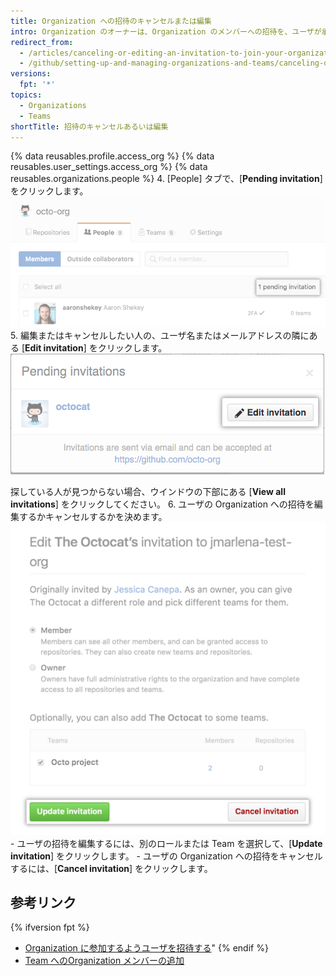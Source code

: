 ```yaml
---
title: Organization への招待のキャンセルまたは編集
intro: Organization のオーナーは、Organization のメンバーへの招待を、ユーザが承認する前ならいつでもキャンセルまたは編集できます。
redirect_from:
  - /articles/canceling-or-editing-an-invitation-to-join-your-organization
  - /github/setting-up-and-managing-organizations-and-teams/canceling-or-editing-an-invitation-to-join-your-organization
versions:
  fpt: '*'
topics:
  - Organizations
  - Teams
shortTitle: 招待のキャンセルあるいは編集
---
```


{% data reusables.profile.access_org %}
{% data reusables.user_settings.access_org %}
{% data reusables.organizations.people %}
4. [People] タブで、[**Pending invitation**] をクリックします。 ![招待の保留リンク](/assets/images/help/organizations/pending-invitation-link.png)
5. 編集またはキャンセルしたい人の、ユーザ名またはメールアドレスの隣にある [**Edit invitation**] をクリックします。 ![招待の編集ボタン](/assets/images/help/organizations/edit-invitation-button.png)

 探している人が見つからない場合、ウインドウの下部にある [**View all invitations**] をクリックしてください。
6. ユーザの Organization への招待を編集するかキャンセルするかを決めます。 ![[Update invitation] ボタンと [Cancel invitation] ボタン](/assets/images/help/organizations/update-cancel-invitation-buttons-for-dotcom-and-2.8.png)
    - ユーザの招待を編集するには、別のロールまたは Team を選択して、[**Update invitation**] をクリックします。
    - ユーザの Organization への招待をキャンセルするには、[**Cancel invitation**] をクリックします。

## 参考リンク

{% ifversion fpt %}
- [Organization に参加するようユーザを招待する](/articles/inviting-users-to-join-your-organization)"
{% endif %}
- [Team へのOrganization メンバーの追加](/articles/adding-organization-members-to-a-team)
